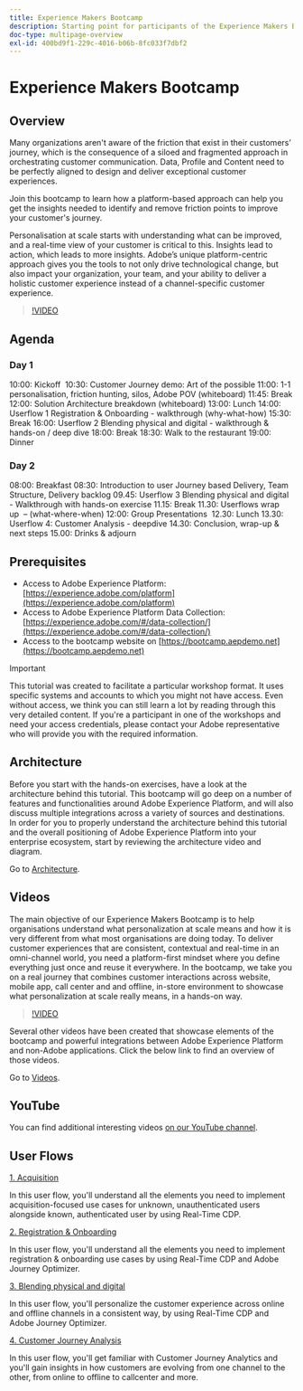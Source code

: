 ```yaml
---
title: Experience Makers Bootcamp
description: Starting point for participants of the Experience Makers Bootcamp
doc-type: multipage-overview
exl-id: 400bd9f1-229c-4016-b06b-8fc033f7dbf2
---
```

# Experience Makers Bootcamp

## Overview

Many organizations aren't aware of the friction that exist in their customers’ journey, which is the consequence of a siloed and fragmented approach in orchestrating customer communication. Data, Profile and Content need to be perfectly aligned to design and deliver exceptional customer experiences.

Join this bootcamp to learn how a platform-based approach can help you get the insights needed to identify and remove friction points to improve your customer's journey.

Personalisation at scale starts with understanding what can be improved, and a real-time view of your customer is critical to this. Insights lead to action, which leads to more insights. Adobe’s unique platform-centric approach gives you the tools to not only drive technological change, but also impact your organization, your team, and your ability to deliver a holistic customer experience instead of a channel-specific customer experience.

>[!VIDEO](https://video.tv.adobe.com/v/344962?quality=12&enable=on)

## Agenda

### Day 1

10:00: Kickoff 
10:30: Customer Journey demo: Art of the possible
11:00: 1-1 personalisation, friction hunting, silos, Adobe POV (whiteboard)
11:45: Break
12:00: Solution Architecture breakdown (whiteboard)
13:00: Lunch
14:00: Userflow 1 Registration & Onboarding - walkthrough (why-what-how)
15:30: Break
16:00: Userflow 2 Blending physical and digital - walkthrough & hands-on / deep dive
18:00: Break
18:30: Walk to the restaurant
19:00: Dinner

### Day 2

08:00: Breakfast
08:30: Introduction to user Journey based Delivery, Team Structure, Delivery backlog
09.45: Userflow 3 Blending physical and digital - Walkthrough with hands-on exercise
11.15: Break
11.30: Userflows wrap up  – (what-where-when)
12:00: Group Presentations 
12.30: Lunch
13.30: Userflow 4: Customer Analysis - deepdive
14.30: Conclusion, wrap-up & next steps
15.00: Drinks & adjourn

## Prerequisites

- Access to Adobe Experience Platform: [https://experience.adobe.com/platform](https://experience.adobe.com/platform)
- Access to Adobe Experience Platform Data Collection: [https://experience.adobe.com/#/data-collection/](https://experience.adobe.com/#/data-collection/)
- Access to the bootcamp website on [https://bootcamp.aepdemo.net](https://bootcamp.aepdemo.net)

>[!IMPORTANT]
>
>This tutorial was created to facilitate a particular workshop format. It uses specific systems and accounts to which you might not have access. Even without access, we think you can still learn a lot by reading through this very detailed content. If you're a participant in one of the workshops and need your access credentials, please contact your Adobe representative who will provide you with the required information.

## Architecture

Before you start with the hands-on exercises, have a look at the architecture behind this tutorial. This bootcamp will go deep on a number of features and functionalities around Adobe Experience Platform, and will also discuss multiple integrations across a variety of sources and destinations. In order for you to properly understand the architecture behind this tutorial and the overall positioning of Adobe Experience Platform into your enterprise ecosystem, start by reviewing the architecture video and diagram.

Go to [Architecture](https://experienceleague.adobe.com/docs/platform-learn/comprehensive-technical-tutorial-v22/architecture.html?lang=en).

## Videos

The main objective of our Experience Makers Bootcamp is to help organisations understand what personalization at scale means and how it is very different from what most organisations are doing today. To deliver customer experiences that are consistent, contextual and real-time in an omni-channel world, you need a platform-first mindset where you define everything just once and reuse it everywhere. In the bootcamp, we take you on a real journey that combines customer interactions across website, mobile app, call center and and offline, in-store environment to showcase what personalization at scale really means, in a hands-on way.

>[!VIDEO](https://video.tv.adobe.com/v/345446?quality=12&enable=on)

Several other videos have been created that showcase elements of the bootcamp and powerful integrations between Adobe Experience Platform and non-Adobe applications. Click the below link to find an overview of those videos.

Go to [Videos](https://experienceleague.adobe.com/docs/platform-learn/comprehensive-technical-tutorial-v22/videos.html?lang=en).

## YouTube

You can find additional interesting videos [on our YouTube channel](https://www.youtube.com/channel/UCUKG2dkZ9pYuZUPebQ21jUw).

## User Flows

[1. Acquisition](./uc/uc1/uc1.md)

In this user flow, you'll understand all the elements you need to implement acquisition-focused use cases for unknown, unauthenticated users alongside known, authenticated user by using Real-Time CDP.

[2. Registration & Onboarding](./uc/uc2/uc2.md)

In this user flow, you'll understand all the elements you need to implement registration & onboarding use cases by using Real-Time CDP and Adobe Journey Optimizer.

[3. Blending physical and digital](./uc/uc3/uc3.md)

In this user flow, you'll personalize the customer experience across online and offline channels in a consistent way, by using Real-Time CDP and Adobe Journey Optimizer.

[4. Customer Journey Analysis](./uc/uc4/uc4.md)

In this user flow, you'll get familiar with Customer Journey Analytics and you'll gain insights in how customers are evolving from one channel to the other, from online to offline to callcenter and more.
